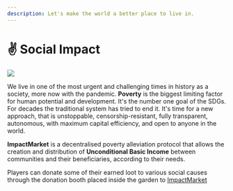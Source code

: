 ```yaml
---
description: Let's make the world a better place to live in.
---
```


# ✌ Social Impact

![](<../.gitbook/assets/Impact Market.gif>)

We live in one of the most urgent and challenging times in history as a society, more now with the pandemic. **Poverty** is the biggest limiting factor for human potential and development. It's the number one goal of the SDGs. For decades the traditional system has tried to end it. It's time for a new approach, that is unstoppable, censorship-resistant, fully transparent, autonomous, with maximum capital efficiency, and open to anyone in the world.

**ImpactMarket** is a decentralised poverty alleviation protocol that allows the creation and distribution of **Unconditional Basic Income** between communities and their beneficiaries, according to their needs.&#x20;

Players can donate some of their earned loot to various social causes through the donation booth placed inside the garden to [ImpactMarket](https://www.impactmarket.com)&#x20;
